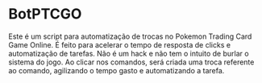 # BotPTCGO


Este é um script para automatização de trocas no Pokemon Trading Card Game Online. É feito para acelerar o tempo de resposta de clicks e automatização de tarefas. Não é um hack e não tem o intuito de burlar o sistema do jogo.
Ao clicar nos comandos, será criada uma troca referente ao comando, agilizando o tempo gasto e automatizando a tarefa. 
